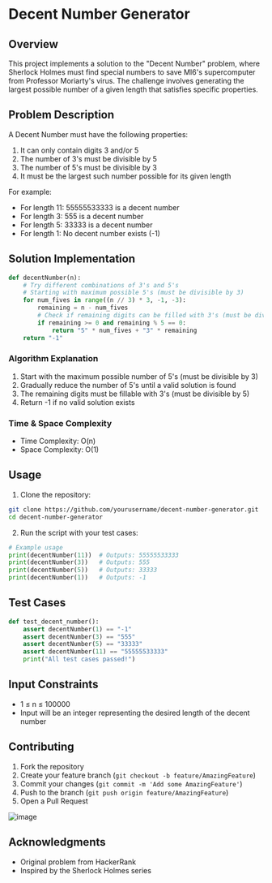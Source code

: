 # Decent Number Generator

## Overview
This project implements a solution to the "Decent Number" problem, where Sherlock Holmes must find special numbers to save MI6's supercomputer from Professor Moriarty's virus. The challenge involves generating the largest possible number of a given length that satisfies specific properties.

## Problem Description

A Decent Number must have the following properties:
1. It can only contain digits 3 and/or 5
2. The number of 3's must be divisible by 5
3. The number of 5's must be divisible by 3
4. It must be the largest such number possible for its given length

For example:
- For length 11: 55555533333 is a decent number
- For length 3: 555 is a decent number
- For length 5: 33333 is a decent number
- For length 1: No decent number exists (-1)

## Solution Implementation

```python
def decentNumber(n):
    # Try different combinations of 3's and 5's
    # Starting with maximum possible 5's (must be divisible by 3)
    for num_fives in range((n // 3) * 3, -1, -3):
        remaining = n - num_fives
        # Check if remaining digits can be filled with 3's (must be divisible by 5)
        if remaining >= 0 and remaining % 5 == 0:
            return "5" * num_fives + "3" * remaining
    return "-1"
```

### Algorithm Explanation
1. Start with the maximum possible number of 5's (must be divisible by 3)
2. Gradually reduce the number of 5's until a valid solution is found
3. The remaining digits must be fillable with 3's (must be divisible by 5)
4. Return -1 if no valid solution exists

### Time & Space Complexity
- Time Complexity: O(n)
- Space Complexity: O(1)

## Usage

1. Clone the repository:
```bash
git clone https://github.com/yourusername/decent-number-generator.git
cd decent-number-generator
```

2. Run the script with your test cases:
```python
# Example usage
print(decentNumber(11))  # Outputs: 55555533333
print(decentNumber(3))   # Outputs: 555
print(decentNumber(5))   # Outputs: 33333
print(decentNumber(1))   # Outputs: -1
```

## Test Cases

```python
def test_decent_number():
    assert decentNumber(1) == "-1"
    assert decentNumber(3) == "555"
    assert decentNumber(5) == "33333"
    assert decentNumber(11) == "55555533333"
    print("All test cases passed!")
```

## Input Constraints
- 1 ≤ n ≤ 100000
- Input will be an integer representing the desired length of the decent number


## Contributing
1. Fork the repository
2. Create your feature branch (`git checkout -b feature/AmazingFeature`)
3. Commit your changes (`git commit -m 'Add some AmazingFeature'`)
4. Push to the branch (`git push origin feature/AmazingFeature`)
5. Open a Pull Request


![image](https://github.com/user-attachments/assets/6d77a5b5-4c6c-4965-939e-886b40ae1ac8)


## Acknowledgments
- Original problem from HackerRank
- Inspired by the Sherlock Holmes series
